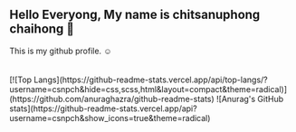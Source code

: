 <h2>Hello Everyong, My name is chitsanuphong chaihong 👋</h2>
This is my github profile. ☺
<br><br>
<br>

<span>
[![Top Langs](https://github-readme-stats.vercel.app/api/top-langs/?username=csnpch&hide=css,scss,html&layout=compact&theme=radical)](https://github.com/anuraghazra/github-readme-stats)
![Anurag's GitHub stats](https://github-readme-stats.vercel.app/api?username=csnpch&show_icons=true&theme=radical)
 </span>
<!-- ![Language's](https://github-readme-stats.vercel.app/api/top-langs/?username=csnpch&hide=javascript,html&show_icons=true&theme=radical) -->
